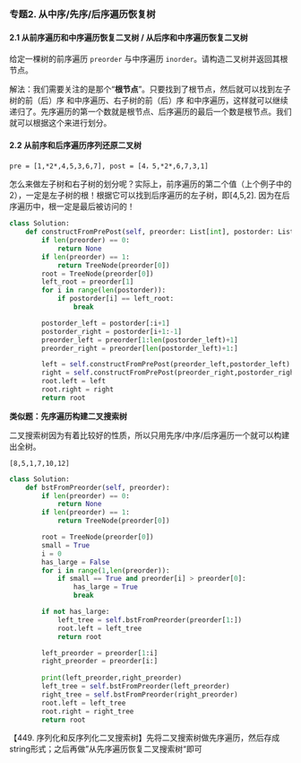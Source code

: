 ### 专题2. 从中序/先序/后序遍历恢复树

#### 2.1 从前序遍历和中序遍历恢复二叉树 / 从后序和中序遍历恢复二叉树

给定一棵树的前序遍历 `preorder` 与中序遍历  `inorder`。请构造二叉树并返回其根节点。

解法：我们需要关注的是那个“**根节点**”。只要找到了根节点，然后就可以找到左子树的前（后）序 和中序遍历、右子树的前（后）序 和中序遍历，这样就可以继续递归了。先序遍历的第一个数就是根节点、后序遍历的最后一个数是根节点。我们就可以根据这个来进行划分。



#### 2.2 从前序和后序遍历序列还原二叉树

```
pre = [1,*2*,4,5,3,6,7], post = [4，5,*2*,6,7,3,1]
```

怎么来做左子树和右子树的划分呢？实际上，前序遍历的第二个值（上个例子中的2），一定是左子树的根！根据它可以找到后序遍历的左子树，即[4,5,2]. 因为在后序遍历中，根一定是最后被访问的！

```python
class Solution:
    def constructFromPrePost(self, preorder: List[int], postorder: List[int]) -> TreeNode:
        if len(preorder) == 0:
            return None
        if len(preorder) == 1:
            return TreeNode(preorder[0])
        root = TreeNode(preorder[0])
        left_root = preorder[1]
        for i in range(len(postorder)):
            if postorder[i] == left_root:
                break

        postorder_left = postorder[:i+1]
        postorder_right = postorder[i+1:-1]
        preorder_left = preorder[1:len(postorder_left)+1]
        preorder_right = preorder[len(postorder_left)+1:]

        left = self.constructFromPrePost(preorder_left,postorder_left)
        right = self.constructFromPrePost(preorder_right,postorder_right)
        root.left = left
        root.right = right
        return root
```

**类似题：先序遍历构建二叉搜索树**

二叉搜索树因为有着比较好的性质，所以只用先序/中序/后序遍历一个就可以构建出全树。

```
[8,5,1,7,10,12]
```

```python
class Solution:
    def bstFromPreorder(self, preorder):
        if len(preorder) == 0:
            return None
        if len(preorder) == 1:
            return TreeNode(preorder[0])

        root = TreeNode(preorder[0])
        small = True
        i = 0
        has_large = False
        for i in range(1,len(preorder)):
            if small == True and preorder[i] > preorder[0]:
                has_large = True
                break

        if not has_large:
            left_tree = self.bstFromPreorder(preorder[1:])
            root.left = left_tree
            return root

        left_preorder = preorder[1:i]
        right_preorder = preorder[i:]
        
        print(left_preorder,right_preorder)
        left_tree = self.bstFromPreorder(left_preorder)
        right_tree = self.bstFromPreorder(right_preorder)
        root.left = left_tree
        root.right = right_tree
        return root
```

【449. 序列化和反序列化二叉搜索树】先将二叉搜索树做先序遍历，然后存成string形式；之后再做”从先序遍历恢复二叉搜索树“即可

